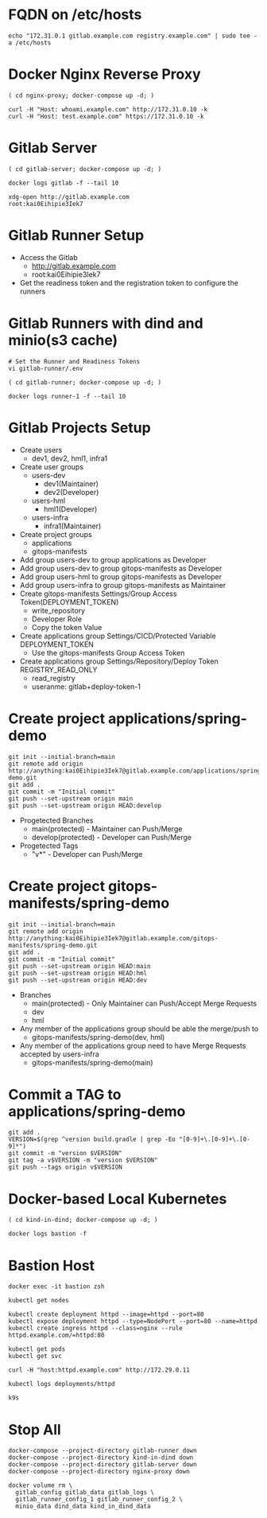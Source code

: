 # FQDN on /etc/hosts
```
echo "172.31.0.1 gitlab.example.com registry.example.com" | sudo tee -a /etc/hosts
```
# Docker Nginx Reverse Proxy
```
( cd nginx-proxy; docker-compose up -d; )
```
```
curl -H "Host: whoami.example.com" http://172.31.0.10 -k
curl -H "Host: test.example.com" https://172.31.0.10 -k
```

# Gitlab Server
```
( cd gitlab-server; docker-compose up -d; )

docker logs gitlab -f --tail 10
```
```
xdg-open http://gitlab.example.com
root:kai0Eihipie3Iek7
```
# Gitlab Runner Setup
- Access the Gitlab
  - http://gitlab.example.com
  - root:kai0Eihipie3Iek7
- Get the readiness token and the registration token to configure the runners

# Gitlab Runners with dind and minio(s3 cache)
```
# Set the Runner and Readiness Tokens
vi gitlab-runner/.env

( cd gitlab-runner; docker-compose up -d; )

docker logs runner-1 -f --tail 10
```
# Gitlab Projects Setup
- Create users
  - dev1, dev2, hml1, infra1
- Create user groups
  - users-dev
    - dev1(Maintainer)
    - dev2(Developer)
  - users-hml
    - hml1(Developer)
  - users-infra
    - infra1(Maintainer)
- Create project groups
  - applications
  - gitops-manifests
- Add group users-dev to group applications as Developer
- Add group users-dev to group gitops-manifests as Developer
- Add group users-hml to group gitops-manifests as Developer
- Add group users-infra to group gitops-manifests as Maintainer
- Create gitops-manifests Settings/Group Access Token(DEPLOYMENT_TOKEN)
  - write_repository
  - Developer Role
  - Copy the token Value
- Create applications group Settings/CICD/Protected Variable DEPLOYMENT_TOKEN
  - Use the gitops-manifests Group Access Token
- Create applications group Settings/Repository/Deploy Token REGISTRY_READ_ONLY
  - read_registry
  - useranme: gitlab+deploy-token-1
# Create project applications/spring-demo
```
git init --initial-branch=main
git remote add origin http://anything:kai0Eihipie3Iek7@gitlab.example.com/applications/spring-demo.git
git add .
git commit -m "Initial commit"
git push --set-upstream origin main
git push --set-upstream origin HEAD:develop
```
- Progetected Branches
  - main(protected) - Maintainer can Push/Merge
  - develop(protected) - Developer can Push/Merge
- Progetected Tags
  - "v*" - Developer can Push/Merge
# Create project gitops-manifests/spring-demo
```
git init --initial-branch=main
git remote add origin http://anything:kai0Eihipie3Iek7@gitlab.example.com/gitops-manifests/spring-demo.git
git add .
git commit -m "Initial commit"
git push --set-upstream origin HEAD:main
git push --set-upstream origin HEAD:hml
git push --set-upstream origin HEAD:dev
```
- Branches
  - main(protected) - Only Maintainer can Push/Accept Merge Requests
  - dev
  - hml
- Any member of the applications group should be able the merge/push to
  - gitops-manifests/spring-demo(dev, hml)
- Any member of the applications group need to have Merge Requests accepted by users-infra
  - gitops-manifests/spring-demo(main)
# Commit a TAG to applications/spring-demo
```
git add .
VERSION=$(grep ^version build.gradle | grep -Eo "[0-9]+\.[0-9]+\.[0-9]*")
git commit -m "version $VERSION"
git tag -a v$VERSION -m "version $VERSION"
git push --tags origin v$VERSION
```

# Docker-based Local Kubernetes
```
( cd kind-in-dind; docker-compose up -d; )

docker logs bastion -f
```
# Bastion Host
```
docker exec -it bastion zsh
```
```
kubectl get nodes

kubectl create deployment httpd --image=httpd --port=80
kubectl expose deployment httpd --type=NodePort --port=80 --name=httpd
kubectl create ingress httpd --class=nginx --rule httpd.example.com/=httpd:80

kubectl get pods
kubectl get svc

curl -H "host:httpd.example.com" http://172.29.0.11

kubectl logs deployments/httpd

k9s
```

# Stop All
```
docker-compose --project-directory gitlab-runner down
docker-compose --project-directory kind-in-dind down
docker-compose --project-directory gitlab-server down
docker-compose --project-directory nginx-proxy down
```
```
docker volume rm \
  gitlab_config gitlab_data gitlab_logs \
  gitlab_runner_config_1 gitlab_runner_config_2 \
  minio_data dind_data kind_in_dind_data
```

